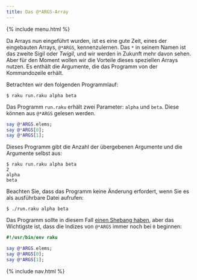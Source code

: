 ```yaml
---
title: Das @*ARGS-Array
---
```


{% include menu.html %}

Da Arrays nun eingeführt wurden, ist es eine gute Zeit, eines der eingebauten Arrays, `@*ARGS`, kennenzulernen. Das `*` in seinem Namen ist das zweite Sigil oder _Twigil_, und wir werden in Zukunft mehr davon sehen. Aber für den Moment wollen wir die Vorteile dieses speziellen Arrays nutzen. Es enthält die Argumente, die das Programm von der Kommandozeile erhält.

Betrachten wir den folgenden Programmlauf:

```console
$ raku run.raku alpha beta
```

Das Programm `run.raku` erhält zwei Parameter: `alpha` und `beta`. Diese können aus `@*ARGS` gelesen werden.

```raku
say @*ARGS.elems;
say @*ARGS[0];
say @*ARGS[1];
```

Dieses Programm gibt die Anzahl der übergebenen Argumente und die Argumente selbst aus:

```console
$ raku run.raku alpha beta
2
alpha
beta
```

Beachten Sie, dass das Programm keine Änderung erfordert, wenn Sie es als ausführbare Datei aufrufen:

```console
$ ./run.raku alpha beta
```

Das Programm sollte in diesem Fall [einen Shebang haben](/de/essentials/running-programs/from-command-line), aber das Wichtigste ist, dass die Indizes von `@*ARGS` immer noch bei `0` beginnen:

```raku
#!/usr/bin/env raku

say @*ARGS.elems;
say @*ARGS[0];
say @*ARGS[1];
```

{% include nav.html %}